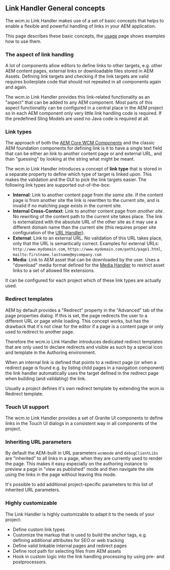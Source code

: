 ## Link Handler General concepts

The wcm.io Link Handler makes use of a set of basic concepts that helps to enable a flexible and powerful handling of links in your AEM application.

This page describes these basic concepts, the [usage][usage] page shows examples how to use them.


### The aspect of link handling

A lot of components allow editors to define links to other targets, e.g. other AEM content pages, external links or downloadable files stored in AEM Assets. Defining link targets and checking if the link targets are valid requires boilerplate code that should not repeated in all components again and again.

The wcm.io Link Handler provides this link-related functionality as an "aspect" that can be added to any AEM component. Most parts of this aspect functionality can be configured in a central place in the AEM project so in each AEM component only very little link handling code is required. If the predefined Sling Models are used no Java code is required at all.


### Link types

The approach of both the [AEM Core WCM Components][aem-core-wcm-components] and the classic AEM foundation components for defining link is it to have a single text field that can be either an link to another content page or and external URL, and than "guessing" by looking at the string what might be meant.

The wcm.io Link Handler introduces a concept of **link type** that is stored in a separate property to define which type of target is linked upon. This makes the validation and the GUI to pick the link targets easier. The following link types are supported out-of-the-box:

* **Internal**: Link to another content page from _the same site_. If the content page is from another site the link is rewritten to the current site, and is invalid if no matching page exists in the current site.
* **Internal Cross-Context**: Link to another content page from _another site_. No rewriting of the content path to the current site takes place. The link is externalized with the absolute URL of the other site as it may use a different domain name than the current site (this requires proper site configuration of the [URL Handler][url-handler]).
* **External**: Link to an external URL. No validation of this URL takes place, only that the URL is semantically correct. Examples for external URLs: `http://www.mydomain.com`, `https://www.mydomain.com/path1/page1.html`, `mailto:firstname.lastname@mycompany.com`
* **Media**: Link to AEM asset that can be downloaded by the user. Uses a "download" media format defined for the [Media Handler][media-handler] to restrict asset links to a set of allowed file extensions.

It can be configured for each project which of these link types are actually used.

### Redirect templates

AEM by default provides a "Redirect" property in the "Advanced" tab of the page properties dialog. If this is set, the page redirects the user to a different URL or page while loading. This concept works, but has the drawback that it's not clear for the editor if a page is a content page or only used to redirect to another page.

Therefore the wcm.io Link Handler introduces dedicated redirect templates that are only used to declare redirects and visible as such by a special icon and template in the Authoring environment.

When an internal link is defined that points to a redirect page (or when a redirect page is found e.g. by listing child pages in a navigation component) the link handler automatically uses the target defined in the redirect page when building (and validating) the link.

Usually a project defines it's own redirect template by extending the wcm.io Redirect template.


### Touch UI support

The wcm.io Link Handler provides a set of Granite UI components to define links in the Touch UI dialogs in a consistent way in all components of the project.


### Inheriting URL parameters

By default the AEM-built in URL parameters `wcmmode` and `debugClientLibs` are "inherited" to all links in a page, when they are currently used to render the page. This makes it easy especially on the authoring instance to preview a page in "view as published" mode and then navigate the site using the links in the page without leaving this mode.

It's possible to add additional project-specific parameters to this list of inherited URL parameters.


### Highly customizable

The Link Handler is highly customizable to adapt it to the needs of your project:

* Define custom link types
* Customize the markup that is used to build the anchor tags, e.g. defining additional attributes for SEO or web tracking
* Define valid linkable internal pages and redirect pages
* Define root path for selecting files from AEM assets
* Hook in custom logic into the link handling processing by using pre- and postprocessors.


[usage]: usage.html
[url-handler]: ../url/
[media-handler]: ../media/
[aem-core-wcm-components]: https://github.com/adobe/aem-core-wcm-components
